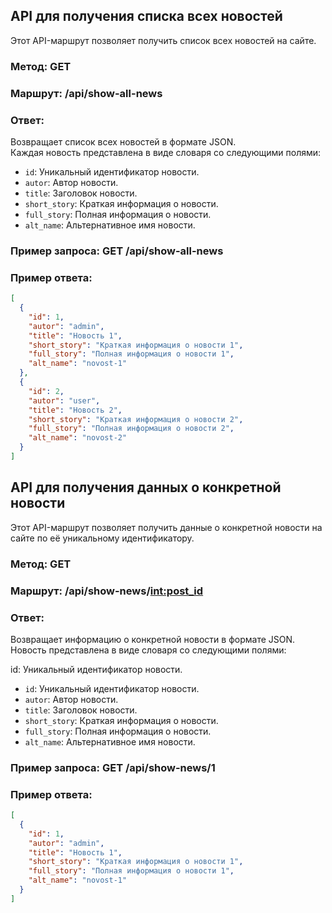 ## API для получения списка всех новостей

Этот API-маршрут позволяет получить список всех новостей на сайте.

### Метод: GET

### Маршрут: /api/show-all-news

### Ответ:

Возвращает список всех новостей в формате JSON.  
Каждая новость представлена в виде словаря со следующими полями:

- `id`: Уникальный идентификатор новости.
- `autor`: Автор новости.
- `title`: Заголовок новости.
- `short_story`: Краткая информация о новости.
- `full_story`: Полная информация о новости.
- `alt_name`: Альтернативное имя новости.

### Пример запроса: GET /api/show-all-news

### Пример ответа:

```json
[
  {
    "id": 1,
    "autor": "admin",
    "title": "Новость 1",
    "short_story": "Краткая информация о новости 1",
    "full_story": "Полная информация о новости 1",
    "alt_name": "novost-1"
  },
  {
    "id": 2,
    "autor": "user",
    "title": "Новость 2",
    "short_story": "Краткая информация о новости 2",
    "full_story": "Полная информация о новости 2",
    "alt_name": "novost-2"
  }
]
```

## API для получения данных о конкретной новости

Этот API-маршрут позволяет получить данные о конкретной новости на сайте по её уникальному идентификатору.

### Метод: GET

### Маршрут: /api/show-news/<int:post_id>

### Ответ:

Возвращает информацию о конкретной новости в формате JSON.  
Новость представлена в виде словаря со следующими полями:

id: Уникальный идентификатор новости.

- `id`: Уникальный идентификатор новости.
- `autor`: Автор новости.
- `title`: Заголовок новости.
- `short_story`: Краткая информация о новости.
- `full_story`: Полная информация о новости.
- `alt_name`: Альтернативное имя новости.

### Пример запроса: GET /api/show-news/1

### Пример ответа:

```json
[
  {
    "id": 1,
    "autor": "admin",
    "title": "Новость 1",
    "short_story": "Краткая информация о новости 1",
    "full_story": "Полная информация о новости 1",
    "alt_name": "novost-1"
  }
]
```
